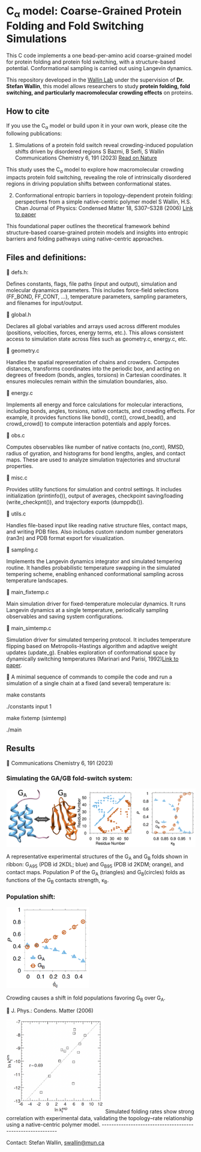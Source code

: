 # C<sub>α</sub> model: Coarse-Grained Protein Folding and Fold Switching Simulations

This C code implements a one bead-per-amino acid coarse-grained
model for protein folding and protein fold switching, with a structure-based potential.
Conformational sampling is carried out using Langevin dynamics.

This repository developed in the [Wallin Lab](https://www.physics.mun.ca/~jswallin/index.html) under the supervision of **Dr. Stefan Wallin**, this model allows researchers to study **protein folding, fold switching, and particularly macromolecular crowding effects** on proteins.

## How to cite

If you use the C<sub>α</sub> model or build upon it in your own work, please cite the following publications:

1. Simulations of a protein fold switch reveal crowding-induced population shifts driven by disordered regions
S Bazmi, B Seifi, S Wallin
Communications Chemistry 6, 191 (2023)
[Read on Nature](https://www.nature.com/articles/s42004-023-00995-2)

This study uses the C<sub>α</sub> model to explore how macromolecular crowding impacts protein fold switching, revealing the role of intrinsically disordered regions in driving population shifts between conformational states.


2. Conformational entropic barriers in topology-dependent protein folding: perspectives from a simple native-centric polymer model
S Wallin, H.S. Chan
Journal of Physics: Condensed Matter 18, S307–S328 (2006)
[Link to paper](https://iopscience.iop.org/article/10.1088/0953-8984/21/32/329801/pdf)

This foundational paper outlines the theoretical framework behind structure-based coarse-grained protein models and insights into entropic barriers and folding pathways using native-centric approaches.



## Files and definitions:

🔧 defs.h:

Defines constants, flags, file paths (input and output), simulation and molecular dyanamics parameters. This includes force-field selections (FF_BOND, FF_CONT, ...), temperature parameters, sampling parameters, and filenames for input/output. 

🔧 global.h

Declares all global variables and arrays used across different modules (positions, velocities, forces, energy terms, etc.). This allows consistent access to simulation state across files such as geometry.c, energy.c, etc.

🔧 geometry.c

Handles the spatial representation of chains and crowders. Computes distances, transforms coordinates into the periodic box, and acting on degrees of freedom (bonds, angles, torsions) in Cartesian coordinates. It ensures molecules remain within the simulation boundaries, also.

🔧 energy.c

Implements all energy and force calculations for molecular interactions, including bonds, angles, torsions, native contacts, and crowding effects. For example, it provides functions like bond(), cont(), crowd_bead(), and crowd_crowd() to compute interaction potentials and apply forces.

🔧 obs.c

Computes observables like number of native contacts (no_cont), RMSD, radius of gyration, and histograms for bond lengths, angles, and contact maps. These are used to analyze simulation trajectories and structural properties.

🔧 misc.c

Provides utility functions for simulation and control settings. It includes initialization (printinfo()), output of averages, checkpoint saving/loading (write_checkpnt()), and trajectory exports (dumppdb()).

🔧 utils.c

Handles file-based input like reading native structure files, contact maps, and writing PDB files. Also includes custom random number generators (ran3n) and PDB format export for visualization.

🔧 sampling.c

Implements the Langevin dynamics integrator and simulated tempering routine. It handles probabilistic temperature swapping in the simulated tempering scheme, enabling enhanced conformational sampling across temperature landscapes.

🔧 main_fixtemp.c

Main simulation driver for fixed-temperature molecular dynamics. It runs Langevin dynamics at a single temperature, periodically sampling observables and saving system configurations.

🔧 main_simtemp.c

Simulation driver for simulated tempering protocol. It includes temperature flipping based on Metropolis-Hastings algorithm and adaptive weight updates (update_g). Enables exploration of conformational space by dynamically switching temperatures (Marinari and Parisi, 1992)[Link to paper](https://iopscience.iop.org/article/10.1088/0953-8984/21/32/329801/pdf). 

📌 A minimal sequence of commands to compile the code and run a
simulation of a single chain at a fixed (and several) temperature is:

make constants

./constants input 1

make fixtemp (simtemp)

./main

## Results

🎯 Communications Chemistry 6, 191 (2023)

### Simulating the GA/GB fold-switch system:
![Figure 1](figures/a-1.png) 


 A representative experimental structures of the G<sub>A</sub> and G<sub>B</sub> folds shown in ribbon: G<sub>A95</sub> (PDB id 2KDL; blue) and G<sub>B95</sub> (PDB id 2KDM; orange), and contact maps. Population P of the G<sub>A</sub> (triangles) and G<sub>B</sub>(circles) folds as functions of the G<sub>B</sub> contacts strength, κ<sub>B</sub>.

### Population shift:
<img src="figures/a-2.png" width="220"/> 

Crowding causes a shift in fold populations favoring G<sub>B</sub> over G<sub>A</sub>. 


🎯 J. Phys.: Condens. Matter (2006)


<img src="figures/b-1.png" width="260"/> 
Simulated folding rates show strong correlation with experimental data, validating the topology–rate relationship using a native-centric polymer model.
-----------------------------------------------------------


Contact: Stefan Wallin, swallin@mun.ca

